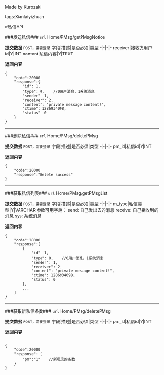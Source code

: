 ﻿Made by Kurozaki

tags:Xianlaiyizhuan

#私信API

###发送私信###
``url``
Home/PMsg/getPMsgNotice

**提交数据**
``POST，需要登录``
字段|描述|是否必须|类型
-|-|-|-
receiver|接收方用户id|Y|INT
content|私信内容|Y|TEXT    

**返回内容**
```
{
    "code":20000,
    "response":{
        "id": 1,
        "type": 0,    //0用户消息，1系统消息
        "sender": 1,
        "receiver": 2,
        "content": "private message content!",
        "ctime": 1286934098,
        "status": 0   
    }
}
```
***

###删除私信###
``url``
Home/PMsg/deletePMsg

**提交数据**
``POST，需要登录``
字段|描述|是否必须|类型
-|-|-|-
pm_id|私信id|Y|INT

**返回内容**
```
{
    "code":20000,
    "response":"Delete success"
}
```

***
###获取私信列表###
``url``
Home/PMsg/getPMsgList

**提交数据**
``POST，需要登录``
字段|描述|是否必须|类型
-|-|-|-
m_type|私信类型|Y|VARCHAR
参数可用字段：
send: 自己发出去的消息
receive: 自己接收到的消息
sys: 系统消息


**返回内容**
```
{
    "code":20000,
    "response":[
        {
            "id": 1,
            "type": 0,    //0用户消息，1系统消息
            "sender": 1,
            "receiver": 2,
            "content": "private message content!",
            "ctime": 1286934098,
            "status": 0   
        },
        ...
    ]
}
```

***
###获取新私信条数###
``url``
Home/PMsg/deletePMsg

**提交数据**
``POST，需要登录``
字段|描述|是否必须|类型
-|-|-|-
pm_id|私信id|Y|INT

**返回内容**
```

{
    "code":20000,
    "response": {
        "pm":"1"    //新私信的条数
    }
}
```